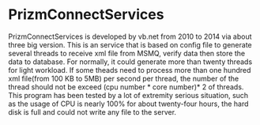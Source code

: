 # PrizmConnectServices
PrizmConnectServices is developed by vb.net from 2010 to 2014 via about three big version. This is an service that is based on config file to generate several threads to receive xml file from MSMQ, verify data then store the data to database.
For normally, it could generate more than twenty threads for light workload. If some theads need to process more than one hundred xml file(from 100 KB to 5MB) per second per thread, the number of the thread should not be exceed (cpu number * core number)* 2 of threads.
This program has been tested by a lot of extremity serious situation, such as the usage of CPU is nearly 100% for about twenty-four hours, the hard disk is full and could not write any file to the server.
